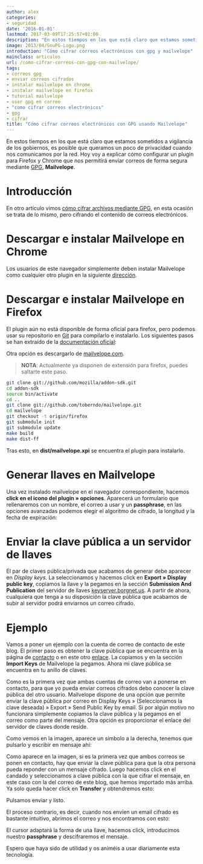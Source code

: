 ```yaml
---
author: alex
categories:
- seguridad
date: '2016-01-01'
lastmod: 2017-03-09T17:25:57+01:00
description: "En estos tiempos en los que está claro que estamos sometidos a vigilancia  de los gobiernos, es posible que queramos un poco de privacidad cuando nos comunicamos  por la red. Hoy voy a explicar cómo configurar un plugin para Firefox y Chrome  que nos permitirá enviar correos de forma segura mediante GPG, Mailvelope."
image: 2013/04/GnuPG-Logo.png
introduction: "Cómo cifrar correos electrónicos con gpg y mailvelope"
mainclass: articulos
url: /como-cifrar-correos-con-gpg-con-mailvelope/
tags:
- correos gpg
- enviar correos cifrados
- instalar mailvelope en chrome
- instalar mailvelope en firefox
- tutorial mailvelope
- user gpg en correo
- "como cifrar correos electrónicos"
- gpg
- cifrar
title: "Cómo cifrar correos electrónicos con GPG usando Mailvelope"
---
```


<figure>
          <amp-img
            on="tap:lightbox1"
            role="button"
            tabindex="0"
            layout="responsive"
            src="/img/2013/04/GnuPG-Logo.png"
            alt="Cómo cifrar correos con GPG usando Mailvelope"
            title="Cómo cifrar correos con GPG usando Mailvelope"
            sizes="(min-width: 400px) 400px, 100vw"
            width="400"
            height="175">
          </amp-img>
</figure>

En estos tiempos en los que está claro que estamos sometidos a vigilancia de los gobiernos, es posible que queramos un poco de privacidad cuando nos comunicamos por la red. Hoy voy a explicar cómo configurar un plugin para Firefox y Chrome que nos permitirá enviar correos de forma segura mediante [GPG](/tags/gpg), **Mailvelope**.

<!--more--><!--ad-->

# Introducción

En otro artículo vimos [cómo cifrar archivos mediante GPG][1], en esta ocasión se trata de lo mismo, pero cifrando el contenido de correos electrónicos.

# Descargar e instalar Mailvelope en Chrome

Los usuarios de este navegador simplemente deben instalar Mailvelope como cualquier otro plugin en la siguiente <a href="https://chrome.google.com/webstore/detail/mailvelope/kajibbejlbohfaggdiogboambcijhkke?hl=en-US" title="Instalar Mailvelope en Chrome" target="_blank">dirección</a>.

# Descargar e instalar Mailvelope en Firefox

El plugin aún no está disponible de forma oficial para firefox, pero podemos usar su repositorio en [Git][2] para compilarlo e instalarlo. Los siguientes pasos se han extraído de la <a href="https://github.com/mailvelope/mailvelope" title="Compilar Mailvelope" target="_blank">documentación oficial</a>:

Otra opción es descargarlo de [mailvelope.com](https://www.mailvelope.com/ "Página oficial de Mailvelope").

> __NOTA__: Actualmente ya disponen de extensión para firefox, puedes saltarte este paso.

```bash
git clone git://github.com/mozilla/addon-sdk.git
cd addon-sdk
source bin/activate
cd ..
git clone git://github.com/toberndo/mailvelope.git
cd mailvelope
git checkout -t origin/firefox
git submodule init
git submodule update
make build
make dist-ff
```

Tras esto, en **dist/mailvelope.xpi** se encuentra el plugin para instalarlo.

# Generar llaves en Mailvelope

Una vez instalado mailvelope en el navegador correspondiente, hacemos **click en el icono del plugin » opciones**. Aparecerá un formulario que rellenaremos con un nombre, el correo a usar y un **passphrase**, en las opciones avanzadas podemos elegir el algoritmo de cifrado, la longitud y la fecha de expiración:

<figure>
          <amp-img
            on="tap:lightbox1"
            role="button"
            tabindex="0"
            layout="responsive"
            src="/img/2013/08/Cómo-cifrar-correos-con-GPG-usando-Mailvelope.png"
            alt="Cómo cifrar correos con GPG usando Mailvelope"
            title="Cómo cifrar correos con GPG usando Mailvelope"
            sizes="(min-width: 610px) 610px, 100vw"
            width="610"
            height="619">
          </amp-img>
</figure>

# Enviar la clave pública a un servidor de llaves

El par de claves pública/privada que acabamos de generar debe aparecer en *Display keys*. La seleccionamos y hacemos click en **Export » Display public key**, copiamos la llave y la pegamos en la sección **Submission And Publication** del servidor de llaves <a href="http://keyserver.borgnet.us/" target="_blank">keyserver.borgnet.us</a>. A partir de ahora, cualquiera que tenga a su disposición la clave pública que acabamos de subir al servidor podrá enviarnos un correo cifrado.

# Ejemplo

Vamos a poner un ejemplo con la cuenta de correo de contacto de este blog. El primer paso es obtener la clave pública que se encuentra en la página de [contacto][3] o en este otro <a href="http://keyserver.borgnet.us:11371/pks/lookup?op=get&search=0x083EDE12BE101B2B" target="_blank">enlace</a>. La copiamos y en la sección **Import Keys** de Mailvelope la pegamos. Ahora mi clave pública se encuentra en tu anillo de claves.

Como es la primera vez que ambas cuentas de correo van a ponerse en contacto, para que yo pueda enviar correos cifrados debo conocer la clave pública del otro usuario. Mailvelope dispone de una opción que permite enviar la clave pública por correo en Display Keys » (Seleccionamos la clave deseada) » Export » Send Public Key by email. Si por algún motivo no funcionara simplemente copiamos la clave pública y la pegamos en el correo como parte del mensaje. Otra opción es proporcionar el enlace del servidor de claves donde reside.

<figure>
        <a href="/img/2013/08/Cómo-cifrar-correos-con-GPG-usando-Mailvelope1.png">
          <amp-img
            on="tap:lightbox1"
            role="button"
            tabindex="0"
            layout="responsive"
            src="/img/2013/08/Cómo-cifrar-correos-con-GPG-usando-Mailvelope1.png"
            alt="Cómo cifrar correos con GPG usando Mailvelope"
            title="Cómo cifrar correos con GPG usando Mailvelope"
            sizes="(min-width: 597px) 597px, 100vw"
            width="597"
            height="592">
          </amp-img>
        </a>
</figure>

Como vemos en la imagen, aparece un simbolo a la derecha, tenemos que pulsarlo y escribir en mensaje ahí:

<figure>
        <a href="/img/2013/08/Cómo-cifrar-correos-con-GPG-usando-Mailvelope2.png">
          <amp-img
            on="tap:lightbox1"
            role="button"
            tabindex="0"
            layout="responsive"
            src="/img/2013/08/Cómo-cifrar-correos-con-GPG-usando-Mailvelope2.png"
            alt="Cómo cifrar correos con GPG usando Mailvelope"
            title="Cómo cifrar correos con GPG usando Mailvelope"
            sizes="(min-width: 800px) 800px, 100vw"
            width="1255"
            height="978">
          </amp-img>
        </a>
</figure>

Como aparece en la imagen, si es la primera vez que ambos correos se ponen en contacto, hay que enviar la clave pública para que la otra persona pueda reponder con un mensaje cifrado. Luego hacemos click en el candado y seleccionamos a clave pública con la que cifrar el mensaje, en este caso con la del correo de este blog, que hemos importado más arriba. Ya solo queda hacer click en **Transfer** y obtendremos esto:

<figure>
        <a href="/img/2013/08/Cómo-cifrar-correos-con-GPG-usando-Mailvelope3.png">
          <amp-img
            on="tap:lightbox1"
            role="button"
            tabindex="0"
            layout="responsive"
            src="/img/2013/08/Cómo-cifrar-correos-con-GPG-usando-Mailvelope3.png"
            alt="Cómo cifrar correos con GPG usando Mailvelope"
            title="Cómo cifrar correos con GPG usando Mailvelope"
            sizes="(min-width: 590px) 590px, 100vw"
            width="590"
            height="587">
          </amp-img>
        </a>
</figure>

Pulsamos enviar y listo.

El proceso contrario, es decir, cuando nos envíen un email cifrado es bastante intuitivo, abrimos el correo y nos encontramos con esto:

<figure>
        <a href="/img/2013/08/Cómo-cifrar-correos-con-GPG-usando-Mailvelope4.png">
          <amp-img
            on="tap:lightbox1"
            role="button"
            tabindex="0"
            layout="responsive"
            src="/img/2013/08/Cómo-cifrar-correos-con-GPG-usando-Mailvelope4.png"
            alt="Cómo cifrar correos con GPG usando Mailvelope"
            title="Cómo cifrar correos con GPG usando Mailvelope"
            sizes="(min-width: 795px) 795px, 100vw"
            width="795"
            height="380">
          </amp-img>
        </a>
</figure>

El cursor adaptará la forma de una llave, hacemos click, introducimos nuestro **passphrase** y descifraremos el mensaje.

Espero que haya sido de utilidad y os animéis a usar diariamente esta tecnología.

 [1]: https://elbauldelprogramador.com/editar-y-crear-archivos-cifrados-con-gpg-en-vim/ "Editar y crear archivos cifrados con GPG en Vim"
 [2]: https://elbauldelprogramador.com/mini-tutorial-y-chuleta-de-comandos-git/ "Git: Mini Tutorial y chuleta de comandos"
 [3]: https://elbauldelprogramador.com/contacto "Contacto"

